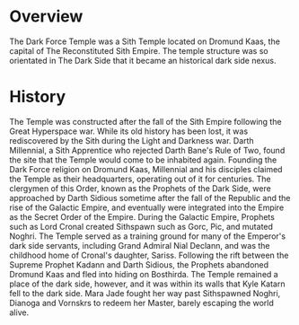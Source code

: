# Overview

The Dark Force Temple was a Sith Temple located on Dromund Kaas, the capital of The Reconstituted Sith Empire.
The temple structure was so orientated in The Dark Side that it became an historical dark side nexus.

# History

The Temple was constructed after the fall of the Sith Empire following the Great Hyperspace war.
While its old history has been lost, it was rediscovered by the Sith during the Light and Darkness war.
Darth Millennial, a Sith Apprentice who rejected Darth Bane's Rule of Two, found the site that the Temple would come to be inhabited again.
Founding the Dark Force religion on Dromund Kaas, Millennial and his disciples claimed the Temple as their headquarters, operating out of it for centuries.
The clergymen of this Order, known as the Prophets of the Dark Side, were approached by Darth Sidious sometime after the fall of the Republic and the rise of the Galactic Empire, and eventually were integrated into the Empire as the Secret Order of the Empire.
During the Galactic Empire, Prophets such as Lord Cronal created Sithspawn such as Gorc, Pic, and mutated Noghri.
The Temple served as a training ground for many of the Emperor's dark side servants, including Grand Admiral Nial Declann, and was the childhood home of Cronal's daughter, Sariss.
Following the rift between the Supreme Prophet Kadann and Darth Sidious, the Prophets abandoned Dromund Kaas and fled into hiding on Bosthirda.
The Temple remained a place of the dark side, however, and it was within its walls that Kyle Katarn fell to the dark side.
Mara Jade fought her way past Sithspawned Noghri, Dianoga and Vornskrs to redeem her Master, barely escaping the world alive.

